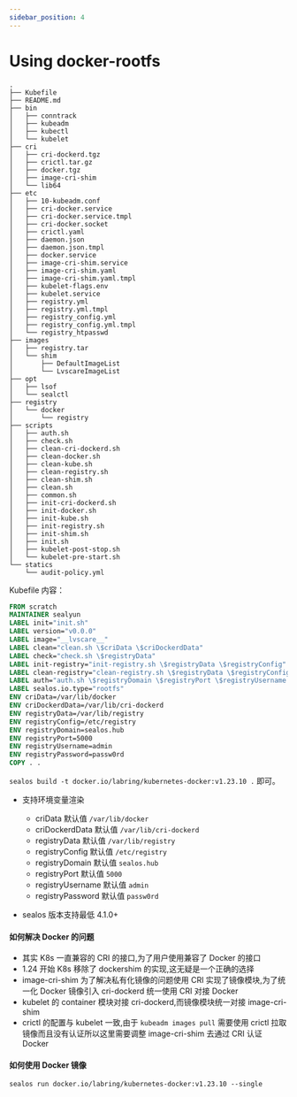 ```yaml
---
sidebar_position: 4
---
```


# Using docker-rootfs

```
.
├── Kubefile
├── README.md
├── bin
│   ├── conntrack
│   ├── kubeadm
│   ├── kubectl
│   └── kubelet
├── cri
│   ├── cri-dockerd.tgz
│   ├── crictl.tar.gz
│   ├── docker.tgz
│   ├── image-cri-shim
│   └── lib64
├── etc
│   ├── 10-kubeadm.conf
│   ├── cri-docker.service
│   ├── cri-docker.service.tmpl
│   ├── cri-docker.socket
│   ├── crictl.yaml
│   ├── daemon.json
│   ├── daemon.json.tmpl
│   ├── docker.service
│   ├── image-cri-shim.service
│   ├── image-cri-shim.yaml
│   ├── image-cri-shim.yaml.tmpl
│   ├── kubelet-flags.env
│   ├── kubelet.service
│   ├── registry.yml
│   ├── registry.yml.tmpl
│   ├── registry_config.yml
│   ├── registry_config.yml.tmpl
│   └── registry_htpasswd
├── images
│   ├── registry.tar
│   └── shim
│       ├── DefaultImageList
│       └── LvscareImageList
├── opt
│   ├── lsof
│   └── sealctl
├── registry
│   └── docker
│       └── registry
├── scripts
│   ├── auth.sh
│   ├── check.sh
│   ├── clean-cri-dockerd.sh
│   ├── clean-docker.sh
│   ├── clean-kube.sh
│   ├── clean-registry.sh
│   ├── clean-shim.sh
│   ├── clean.sh
│   ├── common.sh
│   ├── init-cri-dockerd.sh
│   ├── init-docker.sh
│   ├── init-kube.sh
│   ├── init-registry.sh
│   ├── init-shim.sh
│   ├── init.sh
│   ├── kubelet-post-stop.sh
│   └── kubelet-pre-start.sh
└── statics
    └── audit-policy.yml

```

Kubefile 内容：

```dockerfile
FROM scratch
MAINTAINER sealyun
LABEL init="init.sh"
LABEL version="v0.0.0"
LABEL image="__lvscare__"
LABEL clean="clean.sh \$criData \$criDockerdData"
LABEL check="check.sh \$registryData"
LABEL init-registry="init-registry.sh \$registryData \$registryConfig"
LABEL clean-registry="clean-registry.sh \$registryData \$registryConfig"
LABEL auth="auth.sh \$registryDomain \$registryPort \$registryUsername \$registryPassword"
LABEL sealos.io.type="rootfs"
ENV criData=/var/lib/docker
ENV criDockerdData=/var/lib/cri-dockerd
ENV registryData=/var/lib/registry
ENV registryConfig=/etc/registry
ENV registryDomain=sealos.hub
ENV registryPort=5000
ENV registryUsername=admin
ENV registryPassword=passw0rd
COPY . .
```

`sealos build -t docker.io/labring/kubernetes-docker:v1.23.10 .` 即可。

- 支持环境变量渲染
  - criData 默认值 `/var/lib/docker`
  - criDockerdData 默认值 `/var/lib/cri-dockerd`
  - registryData 默认值 `/var/lib/registry`
  - registryConfig 默认值 `/etc/registry`
  - registryDomain 默认值 `sealos.hub`
  - registryPort 默认值 `5000`
  - registryUsername 默认值 `admin`
  - registryPassword 默认值 `passw0rd`

- sealos 版本支持最低 4.1.0+

#### 如何解决 Docker 的问题

- 其实 K8s 一直兼容的 CRI 的接口,为了用户使用兼容了 Docker 的接口
- 1.24 开始 K8s 移除了 dockershim 的实现,这无疑是一个正确的选择
- image-cri-shim 为了解决私有化镜像的问题使用 CRI 实现了镜像模块,为了统一化 Docker 镜像引入 cri-dockerd 统一使用 CRI 对接 Docker
- kubelet 的 container 模块对接 cri-dockerd,而镜像模块统一对接 image-cri-shim
- crictl 的配置与 kubelet 一致,由于 `kubeadm images pull` 需要使用 crictl 拉取镜像而且没有认证所以这里需要调整 image-cri-shim 去通过 CRI 认证 Docker

#### 如何使用 Docker 镜像

```shell
sealos run docker.io/labring/kubernetes-docker:v1.23.10 --single
```
